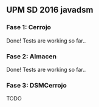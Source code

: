 ## UPM SD 2016 javadsm

### Fase 1: Cerrojo
Done! Tests are working so far..

### Fase 2: Almacen
Done! Tests are working so far..

### Fase 3: DSMCerrojo
TODO

